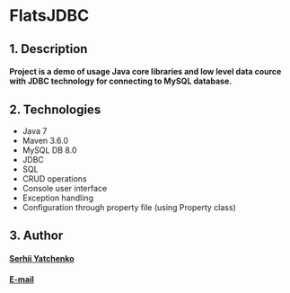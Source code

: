 # FlatsJDBC
## 1. Description
#### Project is a demo of usage Java core libraries and low level data cource with JDBC technology for connecting to MySQL database.
## 2. Technologies
- Java 7
- Maven 3.6.0
- MySQL DB 8.0
- JDBC
- SQL
- CRUD operations
- Console user interface
- Exception handling
- Configuration through property file (using Property class)
## 3. Author
#### [Serhii Yatchenko](https://github.com/Psyh2409/FlatsJDBC)
#### [E-mail](psyh2409@gmail.com)
